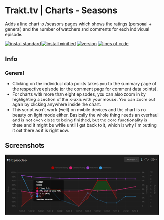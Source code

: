 # Trakt.tv | Charts - Seasons
Adds a line chart to /seasons pages which shows the ratings (personal + general) and the number of watchers and comments for each individual episode.

[![install standard](https://img.shields.io/badge/install-standard-006400)](https://raw.githubusercontent.com/Fenn3c401/Trakt.tv-Userscript-Collection/main/userscripts/dist/cs1u5z40.user.js) [![install minified](https://img.shields.io/badge/install-minified-64962a)](https://raw.githubusercontent.com/Fenn3c401/Trakt.tv-Userscript-Collection/main/userscripts/dist/cs1u5z40.min.user.js) [![version](https://img.shields.io/badge/version-0.1.1-blue)](../../../../commits/main/userscripts/dist/cs1u5z40.user.js) [![lines of code](https://img.shields.io/badge/loc-344-orange)](../../userscripts/dist/cs1u5z40.user.js)

## Info
### General
- Clicking on the individual data points takes you to the summary page of the respective episode (or the comment page for comment data points).
- For charts with more than eight episodes, you can also zoom in by highlighting a section of the x-axis with your mouse. You can zoom out again by clicking anywhere inside the chart.
- This script won't work (well) on mobile devices and the chart is no beauty on light mode either. Basically the whole thing needs an overhaul and is not even close to being finished,
    but the core functionality is there and it might be while until I get back to it, which is why I'm putting it out there as it is right now.

## Screenshots
![screenshot](screenshots/cs1u5z40-1.png)